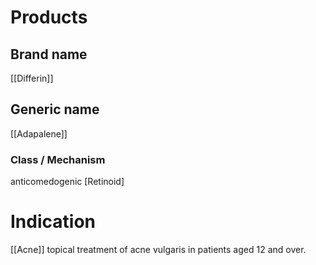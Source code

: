 # Products

## Brand name
[[Differin]]


## Generic name
[[Adapalene]]


### Class / Mechanism
anticomedogenic
[Retinoid]

# Indication
[[Acne]]
topical treatment of acne vulgaris in patients aged 12 and over.
